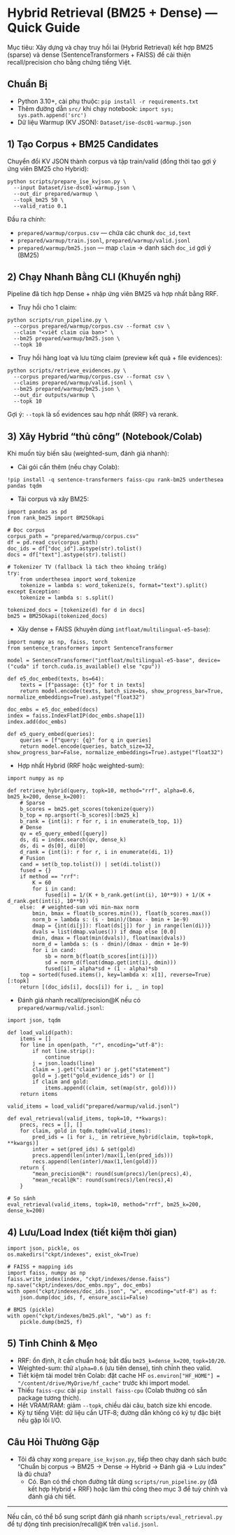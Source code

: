 # Hybrid Retrieval (BM25 + Dense) — Quick Guide

Mục tiêu: Xây dựng và chạy truy hồi lai (Hybrid Retrieval) kết hợp BM25 (sparse) và dense (SentenceTransformers + FAISS) để cải thiện recall/precision cho bằng chứng tiếng Việt.

## Chuẩn Bị
- Python 3.10+, cài phụ thuộc: `pip install -r requirements.txt`
- Thêm đường dẫn `src/` khi chạy notebook: `import sys; sys.path.append('src')`
- Dữ liệu Warmup (KV JSON): `Dataset/ise-dsc01-warmup.json`

## 1) Tạo Corpus + BM25 Candidates
Chuyển đổi KV JSON thành corpus và tập train/valid (đồng thời tạo gợi ý ứng viên BM25 cho Hybrid):

```
python scripts/prepare_ise_kvjson.py \
  --input Dataset/ise-dsc01-warmup.json \
  --out_dir prepared/warmup \
  --topk_bm25 50 \
  --valid_ratio 0.1
```

Đầu ra chính:
- `prepared/warmup/corpus.csv` — chứa các chunk `doc_id,text`
- `prepared/warmup/train.jsonl`, `prepared/warmup/valid.jsonl`
- `prepared/warmup/bm25.json` — map `claim` → danh sách `doc_id` gợi ý (BM25)

## 2) Chạy Nhanh Bằng CLI (Khuyến nghị)
Pipeline đã tích hợp Dense + nhập ứng viên BM25 và hợp nhất bằng RRF.

- Truy hồi cho 1 claim:
```
python scripts/run_pipeline.py \
  --corpus prepared/warmup/corpus.csv --format csv \
  --claim "<viết claim của bạn>" \
  --bm25 prepared/warmup/bm25.json \
  --topk 10
```

- Truy hồi hàng loạt và lưu từng claim (preview kết quả + file evidences):
```
python scripts/retrieve_evidences.py \
  --corpus prepared/warmup/corpus.csv --format csv \
  --claims prepared/warmup/valid.jsonl \
  --bm25 prepared/warmup/bm25.json \
  --out_dir outputs/warmup \
  --topk 10
```

Gợi ý: `--topk` là số evidences sau hợp nhất (RRF) và rerank.

## 3) Xây Hybrid “thủ công” (Notebook/Colab)
Khi muốn tùy biến sâu (weighted-sum, đánh giá nhanh):

- Cài gói cần thêm (nếu chạy Colab):
```
!pip install -q sentence-transformers faiss-cpu rank-bm25 underthesea pandas tqdm
```

- Tải corpus và xây BM25:
```
import pandas as pd
from rank_bm25 import BM25Okapi

# Đọc corpus
corpus_path = "prepared/warmup/corpus.csv"
df = pd.read_csv(corpus_path)
doc_ids = df["doc_id"].astype(str).tolist()
docs = df["text"].astype(str).tolist()

# Tokenizer TV (fallback là tách theo khoảng trắng)
try:
    from underthesea import word_tokenize
    tokenize = lambda s: word_tokenize(s, format="text").split()
except Exception:
    tokenize = lambda s: s.split()

tokenized_docs = [tokenize(d) for d in docs]
bm25 = BM25Okapi(tokenized_docs)
```

- Xây dense + FAISS (khuyên dùng `intfloat/multilingual-e5-base`):
```
import numpy as np, faiss, torch
from sentence_transformers import SentenceTransformer

model = SentenceTransformer("intfloat/multilingual-e5-base", device=("cuda" if torch.cuda.is_available() else "cpu"))

def e5_doc_embed(texts, bs=64):
    texts = [f"passage: {t}" for t in texts]
    return model.encode(texts, batch_size=bs, show_progress_bar=True, normalize_embeddings=True).astype("float32")

doc_embs = e5_doc_embed(docs)
index = faiss.IndexFlatIP(doc_embs.shape[1])
index.add(doc_embs)

def e5_query_embed(queries):
    queries = [f"query: {q}" for q in queries]
    return model.encode(queries, batch_size=32, show_progress_bar=False, normalize_embeddings=True).astype("float32")
```

- Hợp nhất Hybrid (RRF hoặc weighted-sum):
```
import numpy as np

def retrieve_hybrid(query, topk=10, method="rrf", alpha=0.6, bm25_k=200, dense_k=200):
    # Sparse
    b_scores = bm25.get_scores(tokenize(query))
    b_top = np.argsort(-b_scores)[:bm25_k]
    b_rank = {int(i): r for r, i in enumerate(b_top, 1)}
    # Dense
    qv = e5_query_embed([query])
    ds, di = index.search(qv, dense_k)
    ds, di = ds[0], di[0]
    d_rank = {int(i): r for r, i in enumerate(di, 1)}
    # Fusion
    cand = set(b_top.tolist()) | set(di.tolist())
    fused = {}
    if method == "rrf":
        K = 60
        for i in cand:
            fused[i] = 1/(K + b_rank.get(int(i), 10**9)) + 1/(K + d_rank.get(int(i), 10**9))
    else:  # weighted-sum với min-max norm
        bmin, bmax = float(b_scores.min()), float(b_scores.max())
        norm_b = lambda s: (s - bmin)/(bmax - bmin + 1e-9)
        dmap = {int(di[j]): float(ds[j]) for j in range(len(di))}
        dvals = list(dmap.values()) if dmap else [0.0]
        dmin, dmax = float(min(dvals)), float(max(dvals))
        norm_d = lambda s: (s - dmin)/(dmax - dmin + 1e-9)
        for i in cand:
            sb = norm_b(float(b_scores[int(i)]))
            sd = norm_d(float(dmap.get(int(i), dmin)))
            fused[i] = alpha*sd + (1 - alpha)*sb
    top = sorted(fused.items(), key=lambda x: x[1], reverse=True)[:topk]
    return [(doc_ids[i], docs[i]) for i, _ in top]
```

- Đánh giá nhanh recall/precision@K nếu có `prepared/warmup/valid.jsonl`:
```
import json, tqdm

def load_valid(path):
    items = []
    for line in open(path, "r", encoding="utf-8"):
        if not line.strip():
            continue
        j = json.loads(line)
        claim = j.get("claim") or j.get("statement")
        gold = j.get("gold_evidence_ids") or []
        if claim and gold:
            items.append((claim, set(map(str, gold))))
    return items

valid_items = load_valid("prepared/warmup/valid.jsonl")

def eval_retrieval(valid_items, topk=10, **kwargs):
    precs, recs = [], []
    for claim, gold in tqdm.tqdm(valid_items):
        pred_ids = [i for i,_ in retrieve_hybrid(claim, topk=topk, **kwargs)]
        inter = set(pred_ids) & set(gold)
        precs.append(len(inter)/max(1,len(pred_ids)))
        recs.append(len(inter)/max(1,len(gold)))
    return {
        "mean_precision@k": round(sum(precs)/len(precs),4),
        "mean_recall@k": round(sum(recs)/len(recs),4)
    }

# So sánh
eval_retrieval(valid_items, topk=10, method="rrf", bm25_k=200, dense_k=200)
```

## 4) Lưu/Load Index (tiết kiệm thời gian)
```
import json, pickle, os
os.makedirs("ckpt/indexes", exist_ok=True)

# FAISS + mapping ids
import faiss, numpy as np
faiss.write_index(index, "ckpt/indexes/dense.faiss")
np.save("ckpt/indexes/doc_embs.npy", doc_embs)
with open("ckpt/indexes/doc_ids.json", "w", encoding="utf-8") as f:
    json.dump(doc_ids, f, ensure_ascii=False)

# BM25 (pickle)
with open("ckpt/indexes/bm25.pkl", "wb") as f:
    pickle.dump(bm25, f)
```

## 5) Tinh Chỉnh & Mẹo
- RRF: ổn định, ít cần chuẩn hoá; bắt đầu `bm25_k=dense_k=200`, `topk=10/20`.
- Weighted-sum: thử `alpha=0.6` (ưu tiên dense), tinh chỉnh theo valid.
- Tiết kiệm tải model trên Colab: đặt cache HF `os.environ["HF_HOME"] = "/content/drive/MyDrive/hf_cache"` trước khi import model.
- Thiếu `faiss-cpu`: cài `pip install faiss-cpu` (Colab thường có sẵn package tương thích).
- Hết VRAM/RAM: giảm `--topk`, chiều dài câu, batch size khi encode.
- Ký tự tiếng Việt: dữ liệu cần UTF‑8; đường dẫn không có ký tự đặc biệt nếu gặp lỗi I/O.

## Câu Hỏi Thường Gặp
- Tôi đã chạy xong `prepare_ise_kvjson.py`, tiếp theo chạy danh sách bước “Chuẩn bị corpus → BM25 → Dense → Hybrid → Đánh giá → Lưu index” là đủ chưa?
  - Có. Bạn có thể chọn đường tắt dùng `scripts/run_pipeline.py` (đã kết hợp Hybrid + RRF) hoặc làm thủ công theo mục 3 để tuỳ chỉnh và đánh giá chi tiết.

---
Nếu cần, có thể bổ sung script đánh giá nhanh `scripts/eval_retrieval.py` để tự động tính precision/recall@K trên `valid.jsonl`.

